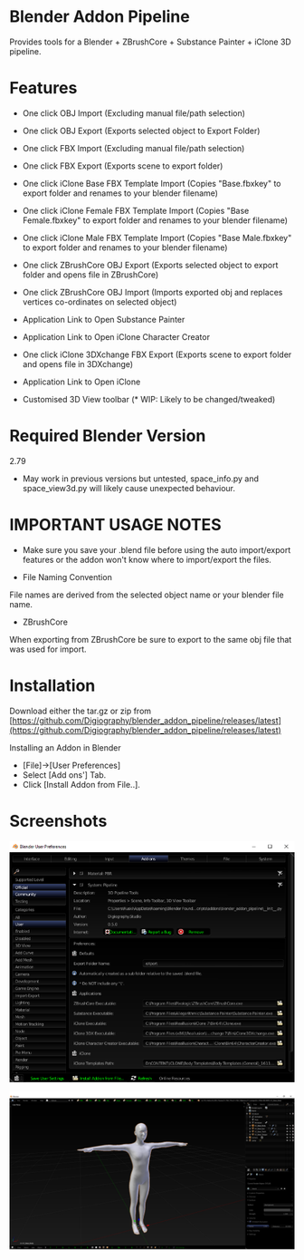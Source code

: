 # Blender Addon Pipeline

Provides tools for a Blender + ZBrushCore + Substance Painter + iClone 3D pipeline.

# Features

- One click OBJ Import (Excluding manual file/path selection)
- One click OBJ Export (Exports selected object to Export Folder)

- One click FBX Import (Excluding manual file/path selection)
- One click FBX Export (Exports scene to export folder)

- One click iClone Base FBX Template Import (Copies "Base.fbxkey" to export folder and renames to your blender filename)
- One click iClone Female FBX Template Import (Copies "Base Female.fbxkey" to export folder and renames to your blender filename)
- One click iClone Male FBX Template Import (Copies "Base Male.fbxkey" to export folder and renames to your blender filename)

- One click ZBrushCore OBJ Export (Exports selected object to export folder and opens file in ZBrushCore)
- One click ZBrushCore OBJ Import (Imports exported obj and replaces vertices co-ordinates on selected object)

- Application Link to Open Substance Painter 
- Application Link to Open iClone Character Creator
- One click iClone 3DXchange FBX Export (Exports scene to export folder and opens file in 3DXchange)
- Application Link to Open iClone

- Customised 3D View toolbar (* WIP: Likely to be changed/tweaked)

# Required Blender Version

2.79 

* May work in previous versions but untested, space_info.py and space_view3d.py will likely cause unexpected behaviour.

# IMPORTANT USAGE NOTES 

* Make sure you save your .blend file before using the auto import/export features or the addon won't know where to import/export the files.

- File Naming Convention

File names are derived from the selected object name or your blender file name.

- ZBrushCore

When exporting from ZBrushCore be sure to export to the same obj file that was used for import.

# Installation

Download either the tar.gz or zip from [https://github.com/Digiography/blender_addon_pipeline/releases/latest](https://github.com/Digiography/blender_addon_pipeline/releases/latest)

Installing an Addon in Blender

- [File]->[User Preferences]
- Select [Add ons'] Tab.
- Click [Install Addon from File..].

# Screenshots

![alt](/screenshots/pipeline_prefs.png)

![alt](/screenshots/pipeline.png)
